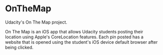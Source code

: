 # OnTheMap

Udacity's On The Map project.

On The Map is an iOS app that allows Udacity students posting their location using Apple's CoreLocation features. Each pin posted has a website that is opened using the student's iOS device default browser after being clicked.
